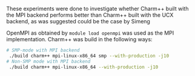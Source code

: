 These experiments were done to investigate whether Charm++ built with the MPI backend performs better than Charm++ built with the UCX backend, as was suggested could be the case by Simeng

OpenMPI as obtained by ```module load openmpi``` was used as the MPI implementation.
Charm++ was build in the following ways:
```bash
# SMP-mode with MPI backend
 ./build charm++ mpi-linux-x86_64 smp --with-production -j10 
# Non-SMP mode with MPI backend
 ./build charm++ mpi-linux-x86_64 --with-production -j10 
```
